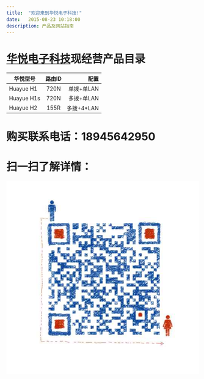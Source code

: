 ```yaml
---
title:  "欢迎来到华悦电子科技!"
date:   2015-08-23 10:18:00
description: 产品及网站指南
---
```


# [华悦电子科技][huayue]现经营产品目录

| 华悦型号       | 路由ID         | 配置       |
| ------------- |:-------------:| ----------:|
| Huayue H1     | 720N          | 单拨+单LAN |
| Huayue H1s    | 720N      	| 多拨+单LAN |
| Huayue H2     | 155R          | 多拨+4*LAN |

# 购买联系电话：**18945642950**
# 扫一扫了解详情： 
![Test01](/assets/images/mmqrcode1.png)

[jekyll-gh]: https://github.com/mojombo/jekyll
[jekyll]:    http://jekyllrb.com
[huayue]: https://benyjuice.github.io/about
